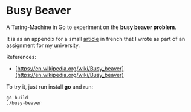 # Busy Beaver
A Turing-Machine in Go to experiment on the **busy beaver problem**.

It is as an appendix for a small [article](article.pdf) in french that I wrote as part of an assignment for my university.

References:
- [https://en.wikipedia.org/wiki/Busy_beaver](https://en.wikipedia.org/wiki/Busy_beaver)

To try it, just run install **go** and run:
```
go build
./busy-beaver
```